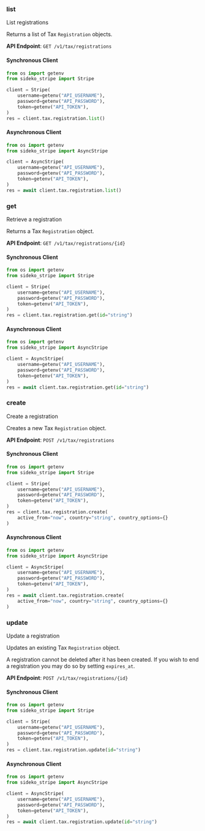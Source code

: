 
### list <a name="list"></a>
List registrations

<p>Returns a list of Tax <code>Registration</code> objects.</p>

**API Endpoint**: `GET /v1/tax/registrations`

#### Synchronous Client

```python
from os import getenv
from sideko_stripe import Stripe

client = Stripe(
    username=getenv("API_USERNAME"),
    password=getenv("API_PASSWORD"),
    token=getenv("API_TOKEN"),
)
res = client.tax.registration.list()
```

#### Asynchronous Client

```python
from os import getenv
from sideko_stripe import AsyncStripe

client = AsyncStripe(
    username=getenv("API_USERNAME"),
    password=getenv("API_PASSWORD"),
    token=getenv("API_TOKEN"),
)
res = await client.tax.registration.list()
```

### get <a name="get"></a>
Retrieve a registration

<p>Returns a Tax <code>Registration</code> object.</p>

**API Endpoint**: `GET /v1/tax/registrations/{id}`

#### Synchronous Client

```python
from os import getenv
from sideko_stripe import Stripe

client = Stripe(
    username=getenv("API_USERNAME"),
    password=getenv("API_PASSWORD"),
    token=getenv("API_TOKEN"),
)
res = client.tax.registration.get(id="string")
```

#### Asynchronous Client

```python
from os import getenv
from sideko_stripe import AsyncStripe

client = AsyncStripe(
    username=getenv("API_USERNAME"),
    password=getenv("API_PASSWORD"),
    token=getenv("API_TOKEN"),
)
res = await client.tax.registration.get(id="string")
```

### create <a name="create"></a>
Create a registration

<p>Creates a new Tax <code>Registration</code> object.</p>

**API Endpoint**: `POST /v1/tax/registrations`

#### Synchronous Client

```python
from os import getenv
from sideko_stripe import Stripe

client = Stripe(
    username=getenv("API_USERNAME"),
    password=getenv("API_PASSWORD"),
    token=getenv("API_TOKEN"),
)
res = client.tax.registration.create(
    active_from="now", country="string", country_options={}
)
```

#### Asynchronous Client

```python
from os import getenv
from sideko_stripe import AsyncStripe

client = AsyncStripe(
    username=getenv("API_USERNAME"),
    password=getenv("API_PASSWORD"),
    token=getenv("API_TOKEN"),
)
res = await client.tax.registration.create(
    active_from="now", country="string", country_options={}
)
```

### update <a name="update"></a>
Update a registration

<p>Updates an existing Tax <code>Registration</code> object.</p>

<p>A registration cannot be deleted after it has been created. If you wish to end a registration you may do so by setting <code>expires_at</code>.</p>

**API Endpoint**: `POST /v1/tax/registrations/{id}`

#### Synchronous Client

```python
from os import getenv
from sideko_stripe import Stripe

client = Stripe(
    username=getenv("API_USERNAME"),
    password=getenv("API_PASSWORD"),
    token=getenv("API_TOKEN"),
)
res = client.tax.registration.update(id="string")
```

#### Asynchronous Client

```python
from os import getenv
from sideko_stripe import AsyncStripe

client = AsyncStripe(
    username=getenv("API_USERNAME"),
    password=getenv("API_PASSWORD"),
    token=getenv("API_TOKEN"),
)
res = await client.tax.registration.update(id="string")
```
